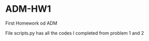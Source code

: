 # ADM-HW1
First Homework od ADM

File scripts.py has all the codes I completed from problem 1 and 2
